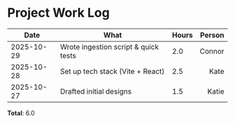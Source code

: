 # Project Work Log

<!-- Update this log the day you work. Use decimal hours (e.g., 1.5). -->

| Date       | What                                 | Hours | Person |
| ---------- | ------------------------------------ | ----- | -----: |
| 2025-10-29 | Wrote ingestion script & quick tests | 2.0   | Connor |
| 2025-10-28 | Set up tech stack (Vite + React)     | 2.5   |   Kate |
| 2025-10-27 | Drafted initial designs              | 1.5   |  Katie |

**Total**: 6.0
